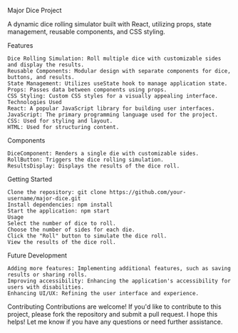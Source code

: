 Major Dice Project

A dynamic dice rolling simulator built with React, utilizing props, state management, reusable components, and CSS styling.

Features

    Dice Rolling Simulation: Roll multiple dice with customizable sides and display the results.
    Reusable Components: Modular design with separate components for dice, buttons, and results.
    State Management: Utilizes useState hook to manage application state.
    Props: Passes data between components using props.
    CSS Styling: Custom CSS styles for a visually appealing interface. Technologies Used
    React: A popular JavaScript library for building user interfaces.
    JavaScript: The primary programming language used for the project.
    CSS: Used for styling and layout.
    HTML: Used for structuring content.

Components

    DiceComponent: Renders a single die with customizable sides.
    RollButton: Triggers the dice rolling simulation.
    ResultsDisplay: Displays the results of the dice roll.

Getting Started

    Clone the repository: git clone https://github.com/your-username/major-dice.git
    Install dependencies: npm install
    Start the application: npm start
    Usage
    Select the number of dice to roll.
    Choose the number of sides for each die.
    Click the "Roll" button to simulate the dice roll.
    View the results of the dice roll.

Future Development

    Adding more features: Implementing additional features, such as saving results or sharing rolls.
    Improving accessibility: Enhancing the application's accessibility for users with disabilities.
    Enhancing UI/UX: Refining the user interface and experience.

Contributing Contributions are welcome! If you'd like to contribute to this project, please fork the repository and submit a pull request. I hope this helps! Let me know if you have any questions or need further assistance.
